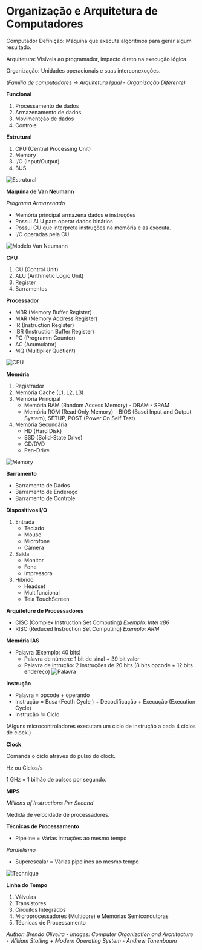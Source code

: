 # Organização e Arquitetura de Computadores

Computador Definição: Máquina que executa algoritmos para gerar algum resultado.

Arquitetura: Visíveis ao programador, impacto direto na execução lógica.

Organização: Unidades operacionais e suas interconexoções.

*(Família de computadores -> Arquitetura Igual - Organização Diferente)*

**Funcional**
1. Processamento de dados
2. Armazenamento de dados
3. Movimentção de dados
4. Controle

**Estrutural**
1. CPU (Central Processing Unit)
2. Memory
3. I/O (Input/Output)
4. BUS

![Estrutural](img1.png)

**Máquina de Van Neumann**

*Programa Armazenado*
* Memória principal armazena dados e instruções
* Possui ALU para operar dados binários
* Possui CU que interpreta instruções na memória e as executa.
* I/O operadas pela CU

![Modelo Van Neumann](img2.png)


**CPU**
1. CU (Control Unit)
2. ALU (Arithmetic Logic Unit)
3. Register
4. Barramentos

**Processador**
* MBR (Memory Buffer Register)
* MAR (Memory Address Register)
* IR (Instruction Register)
* IBR (Instruction Buffer Register)
* PC (Programm Counter)
* AC (Acumulator)
* MQ (Multiplier Quotient)

![CPU](img4.png)

**Memória**
1. Registrador
2. Memória Cache (L1, L2, L3)
3. Memória Principal
   * Memória RAM (Random Access Memory) - DRAM - SRAM
   * Memória ROM (Read Only Memory) - BIOS (Basci Input and Output System), SETUP, POST (Power On Self Test)
4. Memória Secundária
   * HD (Hard Disk)
   * SSD (Solid-State Drive)
   * CD/DVD
   * Pen-Drive

![Memory](img5.png)

**Barramento**
* Barramento de Dados
* Barramento de Endereço
* Barramento de Controle

**Dispositivos I/O**
1. Entrada
   * Teclado
   * Mouse
   * Microfone
   * Câmera
2. Saída
   * Monitor
   * Fone
   * Impressora
3. Híbrido
   * Headset
   * Multifuncional
   * Tela TouchScreen

**Arquiteture de Processadores**
* CISC (Complex Instruction Set Computing)
 *Exemplo: Intel x86*
* RISC (Reduced Instruction Set Computing)
 *Exemplo: ARM*

**Memória IAS**
* Palavra (Exemplo: 40 bits)
   * Palavra de número: 1 bit de sinal + 39 bit valor
   * Palavra de intrução: 2 instruções de 20 bits (8 bits opcode + 12 bits endereço)
![Palavra](img3.png)

**Instrução**
* Palavra = opcode + operando
* Instrução = Busa (Fecth Cycle ) + Decodificação + Execução (Execution Cycle)
* Instrução != Ciclo

(Alguns microcontroladores executam um ciclo de instrução a cada 4 ciclos de clock.)

**Clock**

Comanda o ciclo através do pulso do clock.

Hz ou Ciclos/s

1 GHz = 1 bilhão de pulsos por segundo.

**MIPS**

*Millions of Instructions Per Second*

Medida de velocidade de processadores.

**Técnicas de Processamento**

* Pipeline = Várias intruções ao mesmo tempo

*Paralelismo*
* Superescalar = Várias pipelines ao mesmo tempo

![Technique](img6.png)


**Linha do Tempo**

1. Válvulas
2. Transistores
3. Circuitos Integrados
4. Microprocessadores (Multicore) e Memórias Semicondutoras 
5. Técnicas de Processamento

*Author: Brendo Oliveira - 
Images: Computer Organization and Architecture - William Stalling + Modern Operating System - Andrew Tanenbaum*
